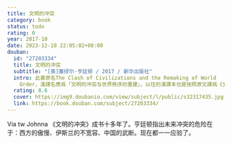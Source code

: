 ```yaml
---
title: 文明的冲突
category: book
status: todo
rating: 0
year: 2017-10
date: 2023-12-10 22:05:02+08:00
douban:
  id: "27203334"
  title: 文明的冲突
  subtitle: "[美]塞缪尔·亨廷顿 / 2017 / 新华出版社"
  intro: 此書原名The Clash of Civilizations and the Remaking of World
    Order，漢譯名應爲「文明的冲突与世界秩序的重建」，以往的漢譯本也是按照原文譯爲《文明的冲突与世界秩序的重建》。但是此2017年10月版却將標題改爲《文明的冲突》。這個改譯名（實際是只節取前半書名）不符合原書名，不應該。
  rating: 8.6
  cover: https://img9.doubanio.com/view/subject/l/public/s32317435.jpg
  link: https://book.douban.com/subject/27203334/
---
```


Via tw Johnna 《文明的冲突》成书十多年了。亨廷顿指出未来冲突的危险在于：西方的傲慢、伊斯兰的不宽容、中国的武断。现在都一一应验了。
